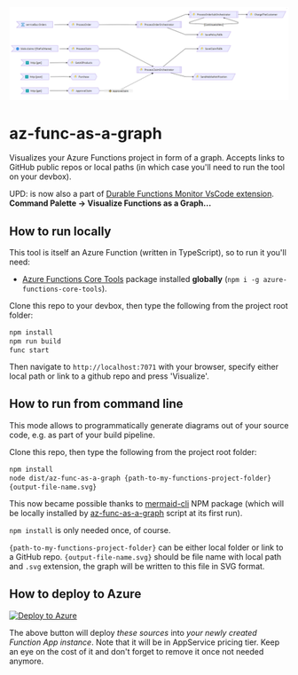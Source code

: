 ![logo](https://raw.githubusercontent.com/scale-tone/az-func-as-a-graph/master/screenshot1.png)
# az-func-as-a-graph

Visualizes your Azure Functions project in form of a graph. Accepts links to GitHub public repos or local paths (in which case you'll need to run the tool on your devbox).

UPD: is now also a part of [Durable Functions Monitor VsCode extension](https://marketplace.visualstudio.com/items?itemName=DurableFunctionsMonitor.durablefunctionsmonitor).
**Command Palette -> Visualize Functions as a Graph...**

## How to run locally

This tool is itself an Azure Function (written in TypeScript), so to run it you'll need:
- [Azure Functions Core Tools](https://github.com/Azure/azure-functions-core-tools#installing) package installed **globally** (`npm i -g azure-functions-core-tools`).

Clone this repo to your devbox, then type the following from the project root folder:
```
npm install
npm run build
func start
```

Then navigate to `http://localhost:7071` with your browser, specify either local path or link to a github repo and press 'Visualize'.

## How to run from command line

This mode allows to programmatically generate diagrams out of your source code, e.g. as part of your build pipeline.

Clone this repo, then type the following from the project root folder:
```
npm install
node dist/az-func-as-a-graph {path-to-my-functions-project-folder} {output-file-name.svg}
```

This now became possible thanks to [mermaid-cli](https://github.com/mermaid-js/mermaid-cli) NPM package (which will be locally installed by [az-func-as-a-graph](https://github.com/scale-tone/az-func-as-a-graph/blob/main/az-func-as-a-graph.ts) script at its first run).

`npm install` is only needed once, of course.

`{path-to-my-functions-project-folder}` can be either local folder or link to a GitHub repo. `{output-file-name.svg}` should be file name with local path and `.svg` extension, the graph will be written to this file in SVG format.

## How to deploy to Azure

[![Deploy to Azure](https://aka.ms/deploytoazurebutton)](https://portal.azure.com/#create/Microsoft.Template/uri/https%3A%2F%2Fraw.githubusercontent.com%2Fscale-tone%2Faz-func-as-a-graph%2Fmain%2Farm-template.json)

The above button will deploy *these sources* into *your newly created Function App instance*. Note that it will be in AppService pricing tier. Keep an eye on the cost of it and don't forget to remove it once not needed anymore. 

